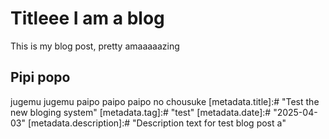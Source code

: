 # Titleee I am a blog

  This is my blog post, pretty amaaaaazing

## Pipi popo

  jugemu jugemu paipo paipo paipo no chousuke
[metadata.title]:# "Test the new bloging system"
[metadata.tag]:# "test"
[metadata.date]:# "2025-04-03"
[metadata.description]:# "Description text for test blog post a"
